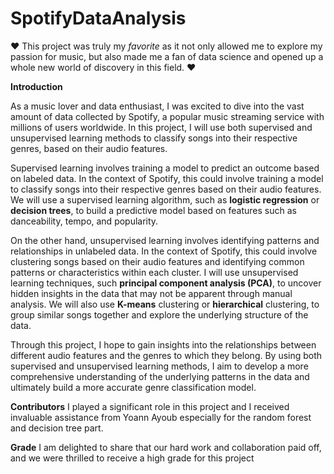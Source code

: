 # SpotifyDataAnalysis

❤️ This project was truly my *favorite* as it not only allowed me to explore my passion for music, but also made me a fan of data science and opened up a whole new world of discovery in this field. ❤️ 

**Introduction**

As a music lover and data enthusiast, I was excited to dive into the vast amount of data collected by Spotify, a popular music streaming service with millions of users worldwide. In this project, I will use both supervised and unsupervised learning methods to classify songs into their respective genres, based on their audio features.

Supervised learning involves training a model to predict an outcome based on labeled data. In the context of Spotify, this could involve training a model to classify songs into their respective genres based on their audio features. We will use a supervised learning algorithm, such as **logistic regression** or **decision trees**, to build a predictive model based on features such as danceability, tempo, and popularity.

On the other hand, unsupervised learning involves identifying patterns and relationships in unlabeled data. In the context of Spotify, this could involve clustering songs based on their audio features and identifying common patterns or characteristics within each cluster. I will use unsupervised learning techniques, such **principal component analysis (PCA)**, to uncover hidden insights in the data that may not be apparent through manual analysis. We will also use **K-means** clustering or **hierarchical** clustering, to group similar songs together and explore the underlying structure of the data.

Through this project, I hope to gain insights into the relationships between different audio features and the genres to which they belong. By using both supervised and unsupervised learning methods, I aim to develop a more comprehensive understanding of the underlying patterns in the data and ultimately build a more accurate genre classification model.


**Contributors**
I played a significant role in this project and I received invaluable assistance from Yoann Ayoub especially for the random forest and decision tree part.

**Grade**
I am delighted to share that our hard work and collaboration paid off, and we were thrilled to receive a high grade for this project

